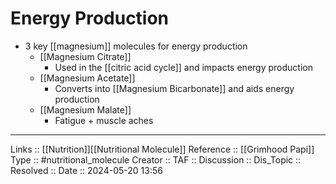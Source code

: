 # Energy Production

- 3 key [[magnesium]] molecules for energy production
	- [[Magnesium Citrate]]
		- Used in the [[citric acid cycle]] and impacts energy production
	- [[Magnesium Acetate]]
		- Converts into [[Magnesium Bicarbonate]] and aids energy production
	- [[Magnesium Malate]]
		- Fatigue + muscle aches

---
Links :: [[Nutrition]][[Nutritional Molecule]]
Reference :: [[Grimhood Papi]]
Type :: #nutritional_molecule
Creator ::
TAF ::
Discussion ::
Dis_Topic :: 
Resolved ::
Date :: 2024-05-20 13:56
